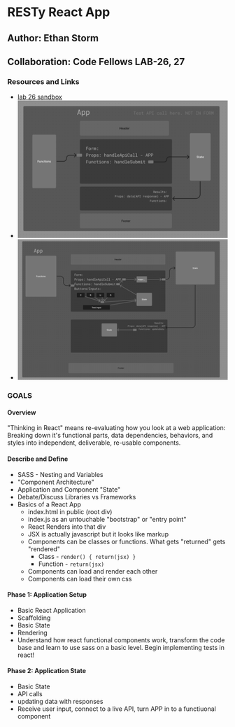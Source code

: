 # RESTy React App

## Author: Ethan Storm

## Collaboration: Code Fellows LAB-26, 27

### Resources and Links

- [lab 26 sandbox](https://codesandbox.io/p/github/ShadowDraco/resty/main?workspaceId=362bdf81-89b2-4ef7-a8ac-8d339549b43b)
- ![Lab 26 UML](./assets/Lab26.png)
- ![Lab 27 UML](./assets/Lab27.png)

### GOALS

#### Overview

"Thinking in React" means re-evaluating how you look at a web application: Breaking down it's functional parts, data dependencies, behaviors, and styles into independent, deliverable, re-usable components.

#### Describe and Define

- SASS - Nesting and Variables
- "Component Architecture"
- Application and Component "State"
- Debate/Discuss Libraries vs Frameworks
- Basics of a React App
  - index.html in public (root div)
  - index.js as an untouchable "bootstrap" or "entry point"
  - React Renders into that div
  - JSX is actually javascript but it looks like markup
  - Components can be classes or functions. What gets "returned" gets "rendered"
    - Class - `render() { return(jsx) }`
    - Function - `return(jsx)`
  - Components can load and render each other
  - Components can load their own css

#### **Phase 1: Application Setup**

- Basic React Application
- Scaffolding
- Basic State
- Rendering
- Understand how react functional components work, transform the code base and learn to use sass on a basic level. Begin implementing tests in react!

#### **Phase 2: Application State**

- Basic State
- API calls
- updating data with responses
- Receive user input, connect to a live API, turn APP in to a functiuonal component
